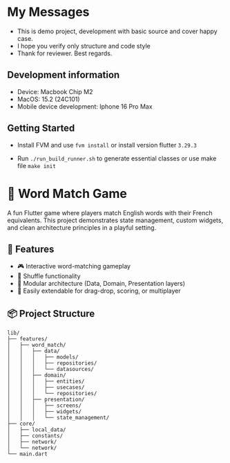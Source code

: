 # My Messages

- This is demo project, development with basic source and cover happy case.
- I hope you verify only structure and code style
- Thank for reviewer. Best regards.

## Development information

- Device: Macbook Chip M2
- MacOS: 15.2 (24C101)
- Mobile device development: Iphone 16 Pro Max

## Getting Started

- Install FVM and use `fvm install` or install version flutter `3.29.3`

- Run `./run_build_runner.sh` to generate essential classes or use make file `make init`

# 🧠 Word Match Game

A fun Flutter game where players match English words with their French equivalents. This project demonstrates state management, custom widgets, and clean architecture principles in a playful setting.

## 🚀 Features

- 🎮 Interactive word-matching gameplay
- 🔄 Shuffle functionality
- 🧱 Modular architecture (Data, Domain, Presentation layers)
- 🧪 Easily extendable for drag-drop, scoring, or multiplayer

## 📦 Project Structure

```
lib/
├── features/
│   ├── word_match/
│   │   ├── data/
│   │   │   ├── models/
│   │   │   ├── repositories/
│   │   │   └── datasources/
│   │   ├── domain/
│   │   │   ├── entities/
│   │   │   ├── usecases/
│   │   │   └── repositories/
│   │   ├── presentation/
│   │   │   ├── screens/
│   │   │   ├── widgets/
│   │   │   └── state_management/
├── core/
│   ├── local_data/
│   ├── constants/
│   ├── network/
│   └── network/
└── main.dart
```